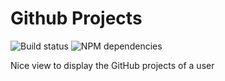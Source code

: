# Github Projects
![Build status](https://api.travis-ci.org/yrezgui/github-projects.svg)
![NPM dependencies](https://david-dm.org/yrezgui/github-projects.svg)

Nice view to display the GitHub projects of a user
